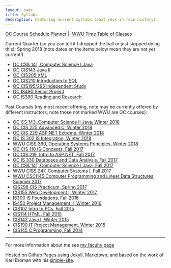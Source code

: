 ```yaml
---
layout: page
title: Syllabi
description: Capturing current syllabi (past revs in repo history)
---
```


[OC Course Schedule Planner](https://apps.olympic.edu/classschedule/Default.aspx) ||
[WWU Time Table of Classes](https://admin.wwu.edu/pls/wwis/wwskcfnd.TimeTable)

Current Quarter (so you can tell if I dropped the ball or just stopped doing this): Spring 2018 (note dates on the items below mean they are not yet current!)

- [OC CS& 141, Computer Science I Java](CS141.html)
- [OC CIS143 Java II](CIS143.html)
- [OC CIS205 XML](CIS205.html)
- [OC CIS210 Introduction to SQL](CIS210.html)
- [OC CIS195/295 Independent Study](CIS195295.html)
- [OC IS490 Senior Project](IS490.html)
- [OC IS390 Reading and Research](IS390.html)

Past Courses (my most recent offering, note may be currently offered by different instructors; note those not marked WWU are OC courses):

- [OC CS 143, Computer Science II Java, Winter 2018](CS143.html)
- [OC CIS 225 Advanced C, Winter 2018](CIS225.html)
- [OC CIS 229 ASP.NET Extreme, Winter 2018](CIS229.html)
- [OC IS 302 IS Integration, Winter 2018](IS302.html)
- [WWU CISS 360, Operating Systems Principles, Winter 2018](CISS360.html)
- [OC CIS 110 IS Concepts, Fall 2017](CIS110.html)
- [OC CIS 219, Intro to ASP.NET, Fall 2017](CIS219.html)
- [OC IS 330 Databases and Data Analysis, Fall 2017](IS330.html)
- [OC CS& 141, Computer Science I Java, Fall 2017](CS141.html)
- [WWU CISS 247, Computer Systems I, Fall 2017](CISS247.html)
- [WWU CSCI145 Computer Programming and Linear Data Structures, Summer 2017](CSCI145.html)
- [CIS298 CIS Practicum, Spring 2017](CIS298.html)
- [CIS155 Web Development I, Winter 2017](CIS155.html)
- [IS300 IS Foundations, Fall 2016](archive/2016_Fall_IS300_Item_2250_2251_syllabus_v0.pdf)
- [IS450 Project Management II, Winter 2016](archive/2016_Winter_IS_450_Syllabus_Garripoli.pdf)
- [CIS107 Intro to PCs, Fall 2015](archive/2015_Fall_CIS_107_Item_2152_Syllabus.html)
- [CIS114 HTML, Fall 2015](archive/2015_Fall_CIS_114_Item_2170_Syllabus.html)
- [CIS142 Java I, Winter 2015](archive/2015_Winter_CIS_142_Syllabus_Garripoli.html)
- [CIS190 IT Project Management, Winter 2015](archive/2015_Winter_CIS_190_Syllabus_Garripoli.html)
- [CIS145 C Programming, Fall 2014](archive/2014_Fall_CIS_145_Syllabus_Garripoli.html)

---

For more information about me see [my faculty page](https://argoc.github.io/faculty)


Hosted on
[Github Pages](http://pages.github.com) using
[Jekyll](http://jekyllrb.com/),
[Markdown](https://daringfireball.net/projects/markdown/), and
based on the work of Karl Broman with his
[simple-site](http://kbroman.gitpage.io/simple-site).
